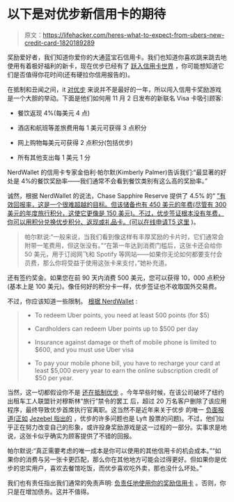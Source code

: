 # 以下是对优步新信用卡的期待

> 原文：<https://lifehacker.com/heres-what-to-expect-from-ubers-new-credit-card-1820189289>

奖励爱好者，我们知道你爱你的大通蓝宝石信用卡。我们也知道你喜欢跳来跳去地使用有着极好福利的新卡，现在优步已经有了 [跃入信用卡世界](https://techcrunch.com/2017/10/25/uber-launches-a-credit-card/) ，你可能想知道它们是否值得你花时间(还有硬拉你信用报告的)。



在抵制和丑闻之间，it [对优步](https://gizmodo.com/my-uber-boycott-is-finally-paying-off-1796134295) 来说并不是最好的一年，所以闯入信用卡奖励游戏是一个大胆的举动。下面是他们如何用 11 月 2 日发布的新联名 Visa 卡吸引顾客:

*   餐饮返现 4%(每美元 4 点)

*   酒店和航班等差旅费用每 1 美元可获得 3 点积分

*   网上购物每美元可获得 2 点积分(包括优步)

*   所有其他支出每 1 美元 1 分

NerdWallet 的信用卡专家金伯利·帕尔默(Kimberly Palmer)告诉我们:“最显著的好处是 4%的餐饮奖励率——我们通常不会看到餐饮类别有这么高的奖励率。”

诚然，根据 NerdWallet 的说法，Chase Sapphire Reserve 提供了 4.5% 的“ [”有效回报率，这是一个很难超越的目标。但该储备也有 450 美元的年费(尽管有 300 美元的年度旅行积分，这使它更像是 150 美元)。不过，优步签证根本没有年费，你可以用积分兑换优步积分、返现或礼品卡。(可以在线申请T5 这里](https://www.nerdwallet.com/blog/credit-cards/chase-sapphire-reserve-review/) )。

> 帕尔默说:“一般来说，当我们看到像这样有丰厚奖励的卡片时，它们通常会附带一笔费用，但这张没有。”“在第一年达到消费门槛后，这张卡还会给你 50 美元，用于订阅网飞和 Spotify 等网站——如果你无论如何都要支付会员费，那么你将受益于使用这张卡来支付，”她补充道。

还有签约奖金。如果您在前 90 天内消费 500 美元，您可以获得 10，000 点积分(基本上是 100 美元)。像任何好的积分卡一样，优步签证也不收取国外交易费。

不过，你应该知道一些限制。 [根据 NerdWallet](https://www.nerdwallet.com/blog/credit-cards/daily-deal-uber-visa-pays-off-for-dining-out/) :

> *   To redeem Uber points, you need at least 500 points (for $5)
>     
> *   Cardholders can redeem Uber points up to $500 per day
>     
> *   Insurance against damage or theft of mobile phone is limited to $600, and you must use Uber visa
>     
> *   To pay your mobile phone bill, you have to recharge your card at least $5,000
>     every year to earn the online subscription credit of $50 per year.

当然，这一切都假设你不是 [还在抵制优步](http://jezebel.com/more-than-200-000-people-deleted-the-uber-app-leading-t-1791964357) 。今年早些时候，在该公司破坏了纽约出租车工人联盟针对穆斯林“旅行”禁令的罢工 后，超过 20 万名客户删除了该应用程序，最终导致优步首席执行官离职。这当然不是近年来关于优步 的唯一 [负面报道(正如](https://gizmodo.com/ex-uber-engineer-says-the-company-has-a-culture-of-sexu-1792536942) [Jezebel 指出的](https://jezebel.com/its-a-more-complicated-choice-than-uber-vs-lyft-1791784214) ，优步的许多问题也是 Lyft 股票的问题)。不过，他们似乎正在努力改变自己的形象，或许投身奖励游戏是这一过程的一部分。实事求是地说，这张卡似乎确实为顾客提供了不错的回报。

帕尔默说:“真正需要考虑的唯一成本是你可以使用的其他信用卡的机会成本。”“如果你的消费与另一张卡更匹配，那么你在其他地方可能会过得更好。但如果你是优步的忠实用户，喜欢去餐馆吃饭，而优步喜欢吃外卖，那也没什么坏处。”

我们也有责任指出我们通常的免责声明: [负责任地使用你的奖励信用卡](https://lifehacker.com/master-these-money-habits-before-you-start-using-credit-1764306571) 。否则，你只是在增加债务。这并不值得。